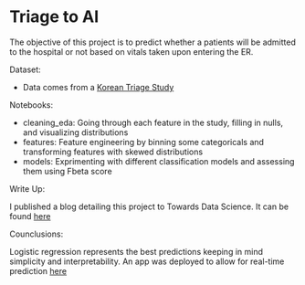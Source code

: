 # Triage to AI

The objective of this project is to predict whether a patients will be admitted to the hospital or not based on vitals taken upon entering the ER. 

Dataset: 

- Data comes from a [Korean Triage Study](https://figshare.com/articles/Triage_accuracy_and_causes_of_mistriage_using_the_Korean_Triage_and_Acuity_Scale/9779267/1)

Notebooks:

- cleaning_eda: Going through each feature in the study, filling in nulls, and visualizing distributions <br/>
- features: Feature engineering by binning some categoricals and transforming features with skewed distributions <br/>
- models: Exprimenting with different classification models and assessing them using Fbeta score

Write Up:

I published a blog detailing this project to Towards Data Science. It can be found [here](https://towardsdatascience.com/triage-to-ai-a-machine-learning-approach-to-hospital-admissions-classification-7d3a8d5df631)

Counclusions:

Logistic regression represents the best predictions keeping in mind simplicity and interpretability. An app was deployed to allow for real-time prediction [here](https://hospital-admissions-predictor.herokuapp.com/)